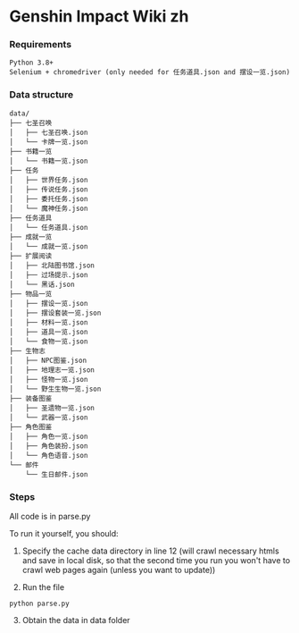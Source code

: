 # Genshin Impact Wiki zh

### Requirements

~~~
Python 3.8+
Selenium + chromedriver (only needed for 任务道具.json and 摆设一览.json)
~~~

### Data structure

~~~
data/
├── 七圣召唤
│   ├── 七圣召唤.json
│   └── 卡牌一览.json
├── 书籍一览
│   └── 书籍一览.json
├── 任务
│   ├── 世界任务.json
│   ├── 传说任务.json
│   ├── 委托任务.json
│   └── 魔神任务.json
├── 任务道具
│   └── 任务道具.json
├── 成就一览
│   └── 成就一览.json
├── 扩展阅读
│   ├── 北陆图书馆.json
│   ├── 过场提示.json
│   └── 黑话.json
├── 物品一览
│   ├── 摆设一览.json
│   ├── 摆设套装一览.json
│   ├── 材料一览.json
│   ├── 道具一览.json
│   └── 食物一览.json
├── 生物志
│   ├── NPC图鉴.json
│   ├── 地理志一览.json
│   ├── 怪物一览.json
│   └── 野生生物一览.json
├── 装备图鉴
│   ├── 圣遗物一览.json
│   └── 武器一览.json
├── 角色图鉴
│   ├── 角色一览.json
│   ├── 角色装扮.json
│   └── 角色语音.json
└── 邮件
    └── 生日邮件.json
~~~

### Steps

All code is in parse.py

To run it yourself, you should:

1. Specify the cache data directory in line 12 (will crawl necessary htmls and save in local disk, so that the second time you run you won't have to crawl web pages again (unless you want to update))

2. Run the file
~~~
python parse.py
~~~

3. Obtain the data in data folder
